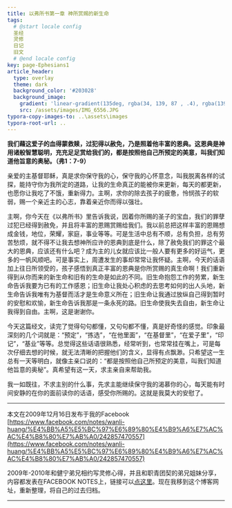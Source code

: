 ```yaml
---
title: 以弗所书第一章 神所赏赐的新生命
tags: 
  # @start locale config
  圣经
  灵修
  日记
  旧文
  # @end locale config
key: page-Ephesians1
article_header:
  type: overlay
  theme: dark
  background_color: '#203028'
  background_image:
    gradient: 'linear-gradient(135deg, rgba(34, 139, 87 , .4), rgba(139, 34, 139, .4))'
    src: /assets/images/IMG_6556.JPG
typora-copy-images-to: ..\assets\images
typora-root-url: ..
---
```


**我们藉这爱子的血得蒙救赎，过犯得以赦免，乃是照着他丰富的恩典。这恩典是神用诸般智慧聪明，充充足足赏给我们的，都是按照他自己所预定的美意，叫我们知道他旨意的奥秘。（弗1：7-9）**

<!--more-->

亲爱的主基督耶稣，真是求你保守我的心，保守我的心怀意念，叫我脱离各样的试探，能持守你为我所定的道路，让我的生命真正的能被你来更新，每天的都更新，也愿你让我吃了不饿，重新得力。主啊，求你的除去孩子的疲惫，怜悯孩子的软弱，赐一个亲近主的心志，靠着亲近你而得以强壮。

主啊，你今天在《以弗所书》里告诉我说，因着你所赐的圣子的宝血，我们的罪孽过犯已经得到赦免，并且将丰富的恩赐赏赐给我们。我以前总把这样丰富的恩赐想成金钱，地位，荣耀，家庭，事业等等。可是生活中总有不顺，总有负担，总有劳苦愁烦，就不得不让我去想神所应许的恩典到底是什么，除了赦免我们的罪这个最大的恩典，应该还有什么吧？成为主的儿女就应该比一般人要有更多的好运气，更多的一帆风顺吧。可是事实上，周遭发生的事却常常让我怀疑。主啊，今天的话语加上往日所领受的，孩子感悟到真正丰富的恩典是你所赏赐的真生命啊！我们重新得到从你而来的新生命和旧有的生命是如此的不同。旧生命抱怨工作的劳累，新生命告诉我要为已有的工作感恩；旧生命让我处心积虑的去思考如何的出人头地，新生命告诉我唯有为基督而活才是生命意义所在；旧生命让我通过放纵自己得到暂时的安慰和欢愉，新生命告诉我那是一条永死的路。旧生命使我失去自由，新生命让我得到自由。主啊，这是谢谢你。

今天这篇经文，读完了觉得句句都懂，又句句都不懂，真是好奇怪的感觉。印象最深刻的几个词就是：“预定”，“拣选”，“在他里面”，“在基督里”，“在爱子里”，“印记”，“基业”等等。总觉得这些话语很熟悉，经常听到，也常常挂在嘴上，可是每次仔细去想的时候，就无法清晰的把握他们的含义，显得有点飘渺。只希望这一生总有一天等明白，就像主亲口说的：“都是按照他自己所预定的美意，叫我们知道他旨意的奥秘”。真希望有这一天，求主亲自来帮助我。

我一如既往，不求主别的什么事，先求主能继续保守我的渴慕你的心，每天能有时间安静的在你的面前读你的话语，感受你所赐的。这就是我莫大的安慰了。

---

本文在2009年12月16日发布于我的Facebook [https://www.facebook.com/notes/wanli-huang/%E4%BB%A5%E5%BC%97%E6%89%80%E4%B9%A6%E7%AC%AC%E4%B8%80%E7%AB%A0/242857470557](https://www.facebook.com/notes/wanli-huang/%E4%BB%A5%E5%BC%97%E6%89%80%E4%B9%A6%E7%AC%AC%E4%B8%80%E7%AB%A0/242857470557)

2009年-2010年和健宁弟兄相约写灵修心得，并且和职青团契的弟兄姐妹分享，内容都发表在FACEBOOK NOTES上，链接可以[点这里](https://www.facebook.com/wanli.huang/notes)。现在我移到这个博客网址，重新整理，将自己的过去归档。

---





